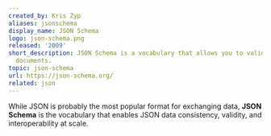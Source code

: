 ```yaml
---
created_by: Kris Zyp
aliases: jsonschema
display_name: JSON Schema
logo: json-schema.png
released: '2009'
short_description: JSON Schema is a vocabulary that allows you to validate, annotate, and manipulate JSON 
  documents.
topic: json-schema
url: https://json-schema.org/
related: json
---
```

While JSON is probably the most popular format for exchanging data, **JSON Schema** is the vocabulary that enables JSON data consistency, validity, and interoperability at scale.
